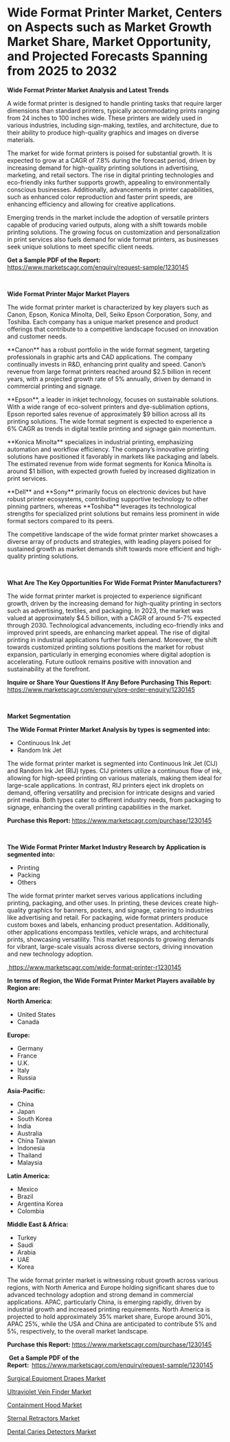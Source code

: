 <p><h1>Wide Format Printer Market, Centers on Aspects such as Market Growth Market Share, Market Opportunity, and Projected Forecasts Spanning from 2025 to 2032</h1></p><p><strong>Wide Format Printer Market Analysis and Latest Trends</strong></p>
<p><p>A wide format printer is designed to handle printing tasks that require larger dimensions than standard printers, typically accommodating prints ranging from 24 inches to 100 inches wide. These printers are widely used in various industries, including sign-making, textiles, and architecture, due to their ability to produce high-quality graphics and images on diverse materials.</p><p>The market for wide format printers is poised for substantial growth. It is expected to grow at a CAGR of 7.8% during the forecast period, driven by increasing demand for high-quality printing solutions in advertising, marketing, and retail sectors. The rise in digital printing technologies and eco-friendly inks further supports growth, appealing to environmentally conscious businesses. Additionally, advancements in printer capabilities, such as enhanced color reproduction and faster print speeds, are enhancing efficiency and allowing for creative applications.</p><p>Emerging trends in the market include the adoption of versatile printers capable of producing varied outputs, along with a shift towards mobile printing solutions. The growing focus on customization and personalization in print services also fuels demand for wide format printers, as businesses seek unique solutions to meet specific client needs.</p></p>
<p><strong>Get a Sample PDF of the Report:&nbsp;</strong> <a href="https://www.marketscagr.com/enquiry/request-sample/1230145?utm_campaign=2887&utm_medium=2&utm_source=Github&utm_content=ia&utm_term=09042025&utm_id=wide-format-printer">https://www.marketscagr.com/enquiry/request-sample/1230145</a></p>
<p>&nbsp;</p>
<p><strong>Wide Format Printer Major Market Players</strong></p>
<p><p>The wide format printer market is characterized by key players such as Canon, Epson, Konica Minolta, Dell, Seiko Epson Corporation, Sony, and Toshiba. Each company has a unique market presence and product offerings that contribute to a competitive landscape focused on innovation and customer needs.</p><p>**Canon** has a robust portfolio in the wide format segment, targeting professionals in graphic arts and CAD applications. The company continually invests in R&D, enhancing print quality and speed. Canon’s revenue from large format printers reached around $2.5 billion in recent years, with a projected growth rate of 5% annually, driven by demand in commercial printing and signage.</p><p>**Epson**, a leader in inkjet technology, focuses on sustainable solutions. With a wide range of eco-solvent printers and dye-sublimation options, Epson reported sales revenue of approximately $9 billion across all its printing solutions. The wide format segment is expected to experience a 6% CAGR as trends in digital textile printing and signage gain momentum.</p><p>**Konica Minolta** specializes in industrial printing, emphasizing automation and workflow efficiency. The company’s innovative printing solutions have positioned it favorably in markets like packaging and labels. The estimated revenue from wide format segments for Konica Minolta is around $1 billion, with expected growth fueled by increased digitization in print services.</p><p>**Dell** and **Sony** primarily focus on electronic devices but have robust printer ecosystems, contributing supportive technology to other pinning partners, whereas **Toshiba** leverages its technological strengths for specialized print solutions but remains less prominent in wide format sectors compared to its peers.</p><p>The competitive landscape of the wide format printer market showcases a diverse array of products and strategies, with leading players poised for sustained growth as market demands shift towards more efficient and high-quality printing solutions.</p></p>
<p>&nbsp;</p>
<p><strong>What Are The Key Opportunities For Wide Format Printer Manufacturers?</strong></p>
<p><p>The wide format printer market is projected to experience significant growth, driven by the increasing demand for high-quality printing in sectors such as advertising, textiles, and packaging. In 2023, the market was valued at approximately $4.5 billion, with a CAGR of around 5-7% expected through 2030. Technological advancements, including eco-friendly inks and improved print speeds, are enhancing market appeal. The rise of digital printing in industrial applications further fuels demand. Moreover, the shift towards customized printing solutions positions the market for robust expansion, particularly in emerging economies where digital adoption is accelerating. Future outlook remains positive with innovation and sustainability at the forefront.</p></p>
<p><strong>Inquire or Share Your Questions If Any Before Purchasing This Report:</strong> <a href="https://www.marketscagr.com/enquiry/pre-order-enquiry/1230145?utm_campaign=2887&utm_medium=2&utm_source=Github&utm_content=ia&utm_term=09042025&utm_id=wide-format-printer">https://www.marketscagr.com/enquiry/pre-order-enquiry/1230145</a></p>
<p>&nbsp;</p>
<p><strong>Market Segmentation</strong></p>
<p><strong>The Wide Format Printer Market Analysis by types is segmented into:</strong></p>
<p><ul><li>Continuous Ink Jet</li><li>Random Ink Jet</li></ul></p>
<p><p>The wide format printer market is segmented into Continuous Ink Jet (CIJ) and Random Ink Jet (RIJ) types. CIJ printers utilize a continuous flow of ink, allowing for high-speed printing on various materials, making them ideal for large-scale applications. In contrast, RIJ printers eject ink droplets on demand, offering versatility and precision for intricate designs and varied print media. Both types cater to different industry needs, from packaging to signage, enhancing the overall printing capabilities in the market.</p></p>
<p><strong>Purchase this Report:&nbsp;</strong><a href="https://www.marketscagr.com/purchase/1230145?utm_campaign=2887&utm_medium=2&utm_source=Github&utm_content=ia&utm_term=09042025&utm_id=wide-format-printer">https://www.marketscagr.com/purchase/1230145</a></p>
<p>&nbsp;</p>
<p><strong>The Wide Format Printer Market Industry Research by Application is segmented into:</strong></p>
<p><ul><li>Printing</li><li>Packing</li><li>Others</li></ul></p>
<p><p>The wide format printer market serves various applications including printing, packaging, and other uses. In printing, these devices create high-quality graphics for banners, posters, and signage, catering to industries like advertising and retail. For packaging, wide format printers produce custom boxes and labels, enhancing product presentation. Additionally, other applications encompass textiles, vehicle wraps, and architectural prints, showcasing versatility. This market responds to growing demands for vibrant, large-scale visuals across diverse sectors, driving innovation and new technology adoption.</p></p>
<p><a href="https://www.marketscagr.com/wide-format-printer-r1230145?utm_campaign=2887&utm_medium=2&utm_source=Github&utm_content=ia&utm_term=09042025&utm_id=wide-format-printer">&nbsp;https://www.marketscagr.com/wide-format-printer-r1230145</a></p>
<p><strong>In terms of Region, the Wide Format Printer Market Players available by Region are:</strong></p>
<p>
    <p> <strong> North America: </strong>
        <ul>
            <li>United States</li>
            <li>Canada</li>
        </ul>
        </p> 
    <p> <strong> Europe: </strong>
        <ul>
            <li>Germany</li>
            <li>France</li>
            <li>U.K.</li>
            <li>Italy</li>
            <li>Russia</li>
        </ul>
        </p> 
    <p> <strong> Asia-Pacific: </strong>
        <ul>
            <li>China</li>
            <li>Japan</li>
            <li>South Korea</li>
            <li>India</li>
            <li>Australia</li>
            <li>China Taiwan</li>
            <li>Indonesia</li>
            <li>Thailand</li>
            <li>Malaysia</li>
        </ul>
        </p> 
    <p> <strong> Latin America: </strong>
        <ul>
            <li>Mexico</li>
            <li>Brazil</li>
            <li>Argentina Korea</li>
            <li>Colombia</li>
        </ul>
        </p> 
    <p> <strong> Middle East & Africa: </strong>
        <ul>
            <li>Turkey</li>
            <li>Saudi</li>
            <li>Arabia</li>
            <li>UAE</li>
            <li>Korea</li>
        </ul>
    </p>
    </p>
<p><p>The wide format printer market is witnessing robust growth across various regions, with North America and Europe holding significant shares due to advanced technology adoption and strong demand in commercial applications. APAC, particularly China, is emerging rapidly, driven by industrial growth and increased printing requirements. North America is projected to hold approximately 35% market share, Europe around 30%, APAC 25%, while the USA and China are anticipated to contribute 5% and 5%, respectively, to the overall market landscape.</p></p>
<p><strong>Purchase this Report: </strong><a href="https://www.marketscagr.com/purchase/1230145?utm_campaign=2887&utm_medium=2&utm_source=Github&utm_content=ia&utm_term=09042025&utm_id=wide-format-printer">https://www.marketscagr.com/purchase/1230145</a></p>
<p>&nbsp;<strong>Get a Sample PDF of the Report:&nbsp;&nbsp;</strong><a href="https://www.marketscagr.com/enquiry/request-sample/1230145?utm_campaign=2887&utm_medium=2&utm_source=Github&utm_content=ia&utm_term=09042025&utm_id=wide-format-printer">https://www.marketscagr.com/enquiry/request-sample/1230145</a></p>
<p><strong></strong></p>
<p><p><a href="https://www.linkedin.com/pulse/understanding-surging-surgical-equipment-drapes-market-124-4bs8e?utm_campaign=2887&utm_medium=2&utm_source=Github&utm_content=ia&utm_term=09042025&utm_id=wide-format-printer">Surgical Equipment Drapes Market</a></p><p><a href="https://www.linkedin.com/pulse/global-ultraviolet-vein-finder-market-analysis-report-encompassing-iwsqe?utm_campaign=2887&utm_medium=2&utm_source=Github&utm_content=ia&utm_term=09042025&utm_id=wide-format-printer">Ultraviolet Vein Finder Market</a></p><p><a href="https://www.linkedin.com/pulse/projected-market-revenue-containment-hood-10-cagr-from-2025-dbaze?utm_campaign=2887&utm_medium=2&utm_source=Github&utm_content=ia&utm_term=09042025&utm_id=wide-format-printer">Containment Hood Market</a></p><p><a href="https://www.linkedin.com/pulse/projecting-growth-trajectory-sternal-retractors-market-vvxue?utm_campaign=2887&utm_medium=2&utm_source=Github&utm_content=ia&utm_term=09042025&utm_id=wide-format-printer">Sternal Retractors Market</a></p><p><a href="https://www.linkedin.com/pulse/dental-caries-detectors-market-overview-components-application-h1qee?utm_campaign=2887&utm_medium=2&utm_source=Github&utm_content=ia&utm_term=09042025&utm_id=wide-format-printer">Dental Caries Detectors Market</a></p></p>
